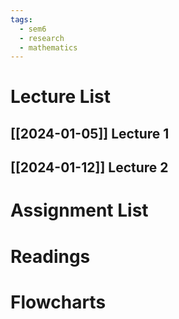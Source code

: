 ```yaml
---
tags:
  - sem6
  - research
  - mathematics
---
```


Lecture List
==
## [[2024-01-05]] Lecture 1
## [[2024-01-12]] Lecture 2
Assignment List
==

Readings
==

Flowcharts
==
